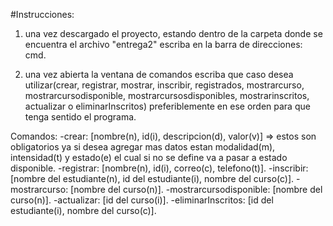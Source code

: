 #Instrucciones:

1. una vez descargado el proyecto, estando dentro de la carpeta donde se encuentra el archivo "entrega2" escriba en la barra de direcciones: cmd.

2. una vez abierta la ventana de comandos escriba que caso desea utilizar(crear, registrar, mostrar, inscribir, registrados, mostrarcurso, mostrarcursodisponible, mostrarcursosdisponibles, mostrarinscritos, actualizar o eliminarInscritos) preferiblemente en ese orden para que tenga sentido el programa.

Comandos:
-crear: [nombre(n), id(i), descripcion(d), valor(v)] => estos son obligatorios ya si desea agregar mas datos estan modalidad(m), intensidad(t) y estado(e) el cual si no se define va a pasar a estado disponible.
-registrar: [nombre(n), id(i), correo(c), telefono(t)].
-inscribir: [nombre del estudiante(n), id del estudiante(i), nombre del curso(c)].
-mostrarcurso: [nombre del curso(n)].
-mostrarcursodisponible: [nombre del curso(n)].
-actualizar: [id del curso(i)].
-eliminarInscritos: [id del estudiante(i), nombre del curso(c)].
